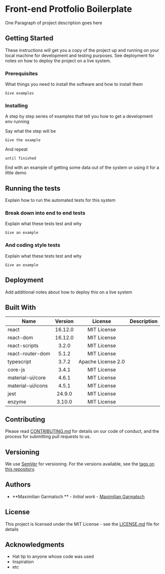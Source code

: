 # Front-end Protfolio Boilerplate

One Paragraph of project description goes here

## Getting Started

These instructions will get you a copy of the project up and running on your local machine for development and testing purposes. See deployment for notes on how to deploy the project on a live system.

### Prerequisites

What things you need to install the software and how to install them

```text
Give examples
```

### Installing

A step by step series of examples that tell you how to get a development env running

Say what the step will be

```text
Give the example
```

And repeat

```text
until finished
```

End with an example of getting some data out of the system or using it for a little demo

## Running the tests

Explain how to run the automated tests for this system

### Break down into end to end tests

Explain what these tests test and why

```text
Give an example
```

### And coding style tests

Explain what these tests test and why

```text
Give an example
```

## Deployment

Add additional notes about how to deploy this on a live system

## Built With

|   Name            |    Version    |         License        |    Description   |
|-------------------|:-------------:|:----------------------:|------------------|
| react             |    16.12.0    |       MIT License      |                  |
| react-dom         |    16.12.0    |       MIT License      |                  |
| react-scripts     |      3.2.0    |       MIT License      |                  |
| react-router-dom  |      5.1.2    |       MIT License      |                  |
| typescript        |      3.7.2    |   Apache License 2.0   |                  |
| core-js           |      3.4.1    |       MIT License      |                  |
| material-ui/core  |      4.6.1    |       MIT License      |                  |
| material-ui/icons |      4.5.1    |       MIT License      |                  |
| jest              |     24.9.0    |       MIT License      |                  |
| enzyme            |     3.10.0    |       MIT License      |                  |

## Contributing

Please read [CONTRIBUTING.md]("link") for details on our code of conduct, and the process for submitting pull requests to us.

## Versioning

We use [SemVer](http://semver.org/) for versioning. For the versions available, see the [tags on this repository](https://github.com/your/project/tags).

## Authors

* **Maximilian Garmatsch
** - *Initial work* - [Maximilian Garmatsch](https://github.com/MaximilianGarmatsch)

## License

This project is licensed under the MIT License - see the [LICENSE.md](LICENSE.md) file for details

## Acknowledgments

* Hat tip to anyone whose code was used
* Inspiration
* etc
